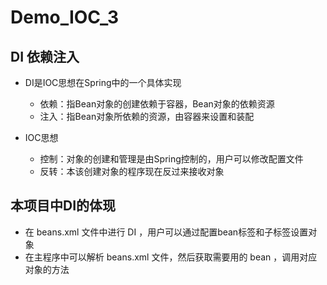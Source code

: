 # Demo_IOC_3

## DI 依赖注入

- DI是IOC思想在Spring中的一个具体实现 
  - 依赖：指Bean对象的创建依赖于容器，Bean对象的依赖资源
  - 注入：指Bean对象所依赖的资源，由容器来设置和装配
  

- IOC思想
  - 控制：对象的创建和管理是由Spring控制的，用户可以修改配置文件
  - 反转：本该创建对象的程序现在反过来接收对象

## 本项目中DI的体现

- 在 beans.xml 文件中进行 DI ，用户可以通过配置bean标签和子标签设置对象
- 在主程序中可以解析 beans.xml 文件，然后获取需要用的 bean ，调用对应对象的方法


